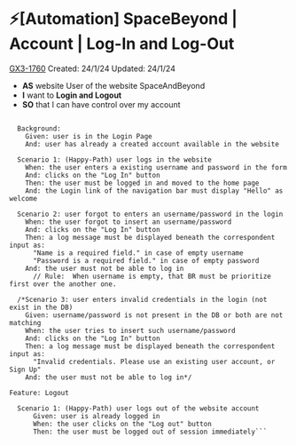 # ⚡️[Automation] SpaceBeyond | Account | Log-In and Log-Out

[GX3-1760](https://upexgalaxy34.atlassian.net/browse/GX3-1760) Created: 24/1/24 Updated: 24/1/24

* **AS** website User of the website SpaceAndBeyond
* **I** want to **Login and Logout**
* **SO** that I can have control over my account


``` Feature: Login

  Background:
    Given: user is in the Login Page
    And: user has already a created account available in the website
    
  Scenario 1: (Happy-Path) user logs in the website
    When: the user enters a existing username and password in the form
    And: clicks on the "Log In" button
    Then: the user must be logged in and moved to the home page
    And: the Login link of the navigation bar must display "Hello" as welcome
    
  Scenario 2: user forgot to enters an username/password in the login
    When: the user forgot to insert an username/password
    And: clicks on the "Log In" button
    Then: a log message must be displayed beneath the correspondent input as:
      "Name is a required field." in case of empty username
      "Password is a required field." in case of empty password
    And: the user must not be able to log in
      // Rule:  When username is empty, that BR must be prioritize first over the another one.
    
  /*Scenario 3: user enters invalid credentials in the login (not exist in the DB)
    Given: username/password is not present in the DB or both are not matching
    When: the user tries to insert such username/password
    And: clicks on the "Log In" button
    Then: a log message must be displayed beneath the correspondent input as:
      "Invalid credentials. Please use an existing user account, or Sign Up"
    And: the user must not be able to log in*/

Feature: Logout

  Scenario 1: (Happy-Path) user logs out of the website account
      Given: user is already logged in
      When: the user clicks on the "Log out" button
      Then: the user must be logged out of session immediately```